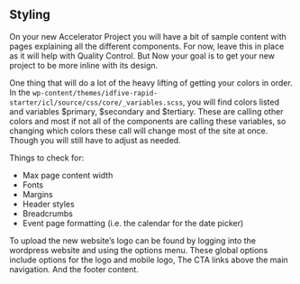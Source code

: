 ## Styling

On your new Accelerator Project you will have a bit of sample content with pages explaining all the different components. For now, leave this in place as it will help with Quality Control. But Now your goal is to get your new project to be more inline with its design.

One thing that will do a lot of the heavy lifting of getting your colors in order. In the `wp-content/themes/idfive-rapid-starter/icl/source/css/core/_variables.scss`, you will find colors listed and variables $primary, $secondary and $tertiary. These are calling other colors and most if not all of the components are calling these variables, so changing which colors these call will change most of the site at once. Though you will still have to adjust as needed.

Things to check for:

- Max page content width
- Fonts
- Margins
- Header styles
- Breadcrumbs
- Event page formatting (i.e. the calendar for the date picker)

To upload the new website’s logo can be found by logging into the wordpress website and using the options menu. These global options include options for the logo and mobile logo, The CTA links above the main navigation. And the footer content.

